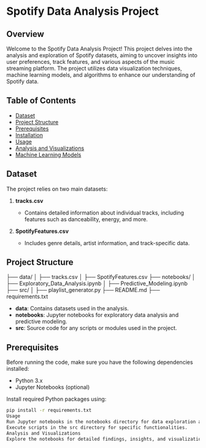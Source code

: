 # Spotify Data Analysis Project

## Overview

Welcome to the Spotify Data Analysis Project! This project delves into the analysis and exploration of Spotify datasets, aiming to uncover insights into user preferences, track features, and various aspects of the music streaming platform. The project utilizes data visualization techniques, machine learning models, and algorithms to enhance our understanding of Spotify data.

## Table of Contents

- [Dataset](#dataset)
- [Project Structure](#project-structure)
- [Prerequisites](#prerequisites)
- [Installation](#installation)
- [Usage](#usage)
- [Analysis and Visualizations](#analysis-and-visualizations)
- [Machine Learning Models](#machine-learning-models)

## Dataset

The project relies on two main datasets:

1. **tracks.csv**
   - Contains detailed information about individual tracks, including features such as danceability, energy, and more.

2. **SpotifyFeatures.csv**
   - Includes genre details, artist information, and track-specific data.

## Project Structure
├── data/
│ ├── tracks.csv
│ ├── SpotifyFeatures.csv
├── notebooks/
│ ├── Exploratory_Data_Analysis.ipynb
│ ├── Predictive_Modeling.ipynb
├── src/
│ ├── playlist_generator.py
├── README.md
├── requirements.txt

- **data**: Contains datasets used in the analysis.
- **notebooks**: Jupyter notebooks for exploratory data analysis and predictive modeling.
- **src**: Source code for any scripts or modules used in the project.

## Prerequisites

Before running the code, make sure you have the following dependencies installed:

- Python 3.x
- Jupyter Notebooks (optional)

Install required Python packages using:

```bash
pip install -r requirements.txt
Usage
Run Jupyter notebooks in the notebooks directory for data exploration and modeling.
Execute scripts in the src directory for specific functionalities.
Analysis and Visualizations
Explore the notebooks for detailed findings, insights, and visualizations. Key visualizations and discoveries are explained, and interactive plots or dashboards are included where applicable.

